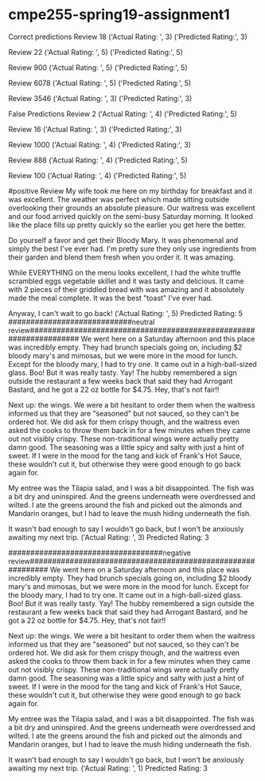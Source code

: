 # cmpe255-spring19-assignment1


Correct predictions
Review 18
('Actual Rating: ', 3)
('Predicted Rating:', 3)

Review 22
('Actual Rating: ', 5)
('Predicted Rating:', 5)

Review 900
('Actual Rating: ', 5)
('Predicted Rating:', 5)

Review 6078
('Actual Rating: ', 5)
('Predicted Rating:', 5)

Review 3546
('Actual Rating: ', 3)
('Predicted Rating:', 3)

False Predictions
Review 2
('Actual Rating: ', 4)
('Predicted Rating:', 5)

Review 16
('Actual Rating: ', 3)
('Predicted Rating:', 3)

Review 1000
('Actual Rating: ', 4)
('Predicted Rating:', 3)

Review 888
('Actual Rating: ', 4)
('Predicted Rating:', 5)

Review 100
('Actual Rating: ', 4)
('Predicted Rating:', 5)

#positive Review
My wife took me here on my birthday for breakfast and it was excellent.  The weather was perfect which made sitting outside overlooking their grounds an absolute pleasure.  Our waitress was excellent and our food arrived quickly on the semi-busy Saturday morning.  It looked like the place fills up pretty quickly so the earlier you get here the better.

Do yourself a favor and get their Bloody Mary.  It was phenomenal and simply the best I've ever had.  I'm pretty sure they only use ingredients from their garden and blend them fresh when you order it.  It was amazing.

While EVERYTHING on the menu looks excellent, I had the white truffle scrambled eggs vegetable skillet and it was tasty and delicious.  It came with 2 pieces of their griddled bread with was amazing and it absolutely made the meal complete.  It was the best "toast" I've ever had.

Anyway, I can't wait to go back!
('Actual Rating: ', 5)
Predicted Rating:
5
############################neutral review###################################################################
We went here on a Saturday afternoon and this place was incredibly empty.  They had brunch specials going on, including $2 bloody mary's and mimosas, but we were more in the mood for lunch.  Except for the bloody mary, I had to try one.  It came out in a high-ball-sized glass.  Boo!  But it was really tasty. Yay!  The hubby remembered a sign outside the restaurant a few weeks back that said they had Arrogant Bastard, and he got a 22 oz bottle for $4.75.  Hey, that's not fair!!

Next up: the wings.  We were a bit hesitant to order them when the waitress informed us that they are "seasoned" but not sauced, so they can't be ordered hot.  We did ask for them crispy though, and the waitress even asked the cooks to throw them back in for a few minutes when they came out not visibly crispy.  These non-traditional wings were actually pretty damn good.  The seasoning was a little spicy and salty with just a hint of sweet.  If I were in the mood for the tang and kick of Frank's Hot Sauce, these wouldn't cut it, but otherwise they were good enough to go back again for.

My entree was the Tilapia salad, and I was a bit disappointed.  The fish was a bit dry and uninspired. And the greens underneath were overdressed and wilted.  I ate the greens around the fish and picked out the almonds and Mandarin oranges, but I had to leave the mush hiding underneath the fish.

It wasn't bad enough to say I wouldn't go back, but I won't be anxiously awaiting my next trip.
('Actual Rating: ', 3)
Predicted Rating:
3

###################################negative review############################################################
We went here on a Saturday afternoon and this place was incredibly empty.  They had brunch specials going on, including $2 bloody mary's and mimosas, but we were more in the mood for lunch.  Except for the bloody mary, I had to try one.  It came out in a high-ball-sized glass.  Boo!  But it was really tasty. Yay!  The hubby remembered a sign outside the restaurant a few weeks back that said they had Arrogant Bastard, and he got a 22 oz bottle for $4.75.  Hey, that's not fair!!

Next up: the wings.  We were a bit hesitant to order them when the waitress informed us that they are "seasoned" but not sauced, so they can't be ordered hot.  We did ask for them crispy though, and the waitress even asked the cooks to throw them back in for a few minutes when they came out not visibly crispy.  These non-traditional wings were actually pretty damn good.  The seasoning was a little spicy and salty with just a hint of sweet.  If I were in the mood for the tang and kick of Frank's Hot Sauce, these wouldn't cut it, but otherwise they were good enough to go back again for.

My entree was the Tilapia salad, and I was a bit disappointed.  The fish was a bit dry and uninspired. And the greens underneath were overdressed and wilted.  I ate the greens around the fish and picked out the almonds and Mandarin oranges, but I had to leave the mush hiding underneath the fish.

It wasn't bad enough to say I wouldn't go back, but I won't be anxiously awaiting my next trip.
('Actual Rating: ', 1)
Predicted Rating:
3
